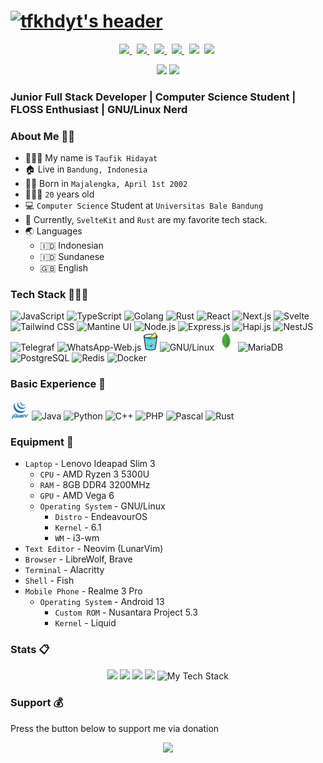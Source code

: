 ﻿# [![tfkhdyt's header](https://i.postimg.cc/WzQ1smNx/new-tfkhdyt-small-banner.jpg)](https://tfkhdyt.my.id/)

<p align=center>
  <a rel="me" href="https://fosstodon.org/@tfkhdyt">
    <img height="28" src="https://upload.wikimedia.org/wikipedia/commons/4/48/Mastodon_Logotype_%28Simple%29.svg" />
  </a>&nbsp;
  <a href="https://t.me/tfkhdyt">
    <img height="28" src="https://upload.wikimedia.org/wikipedia/commons/8/83/Telegram_2019_Logo.svg" />
  </a>&nbsp;
  <a href="https://facebook.com/tfkhdyt142">
    <img height="28" src="https://upload.wikimedia.org/wikipedia/commons/5/51/Facebook_f_logo_%282019%29.svg" />
  </a>&nbsp;
  <a href="https://youtube.com/tfkhdyt">
    <img height="28" src="https://upload.wikimedia.org/wikipedia/commons/a/a0/YouTube_social_red_circle_%282017%29.svg" />
  </a>&nbsp;
  <!-- <a href="https://twitter.com/tfkhdyt"><img height="28" src="https://upload.wikimedia.org/wikipedia/commons/4/4f/Twitter-logo.svg"></a>&nbsp; -->
  <a href="https://www.linkedin.com/mwlite/in/taufik-hidayat-6793aa200"><img height="28" src="https://upload.wikimedia.org/wikipedia/commons/8/81/LinkedIn_icon.svg"></a>&nbsp;
  <a href="https://instagram.com/_tfkhdyt_"><img height="28" src="https://upload.wikimedia.org/wikipedia/commons/e/e7/Instagram_logo_2016.svg"></a>&nbsp;
  <!-- <a href="https://pddikti.kemdikbud.go.id/data_mahasiswa/QUUyNzdEMjktNDk0Ri00RTlDLUE4NzgtNkUwRDBDRjIxOUNB"><img height="28" src="https://i.postimg.cc/YSB2c3DG/1619598282440.png"></a> -->
</p>
<p align="center">
  <img src="https://visitor-badge.laobi.icu/badge?page_id=tfkhdyt.tfkhdyt" />
  <a href="https://github.com/tfkhdyt"><img src="https://img.shields.io/github/followers/tfkhdyt?label=followers&style=social"/></a>
  <!-- <a href='https://stackshare.io/tfkhdyt/mn3'> -->
  <!--   <img src='http://img.shields.io/badge/tech-stack-0690fa.svg?style=flat' alt='StackShare' /> -->
  <!-- </a> -->
</p>

### Junior Full Stack Developer | Computer Science Student | FLOSS Enthusiast | GNU/Linux Nerd

### About Me 👨🏻

- 👨🏻‍💼 My name is `Taufik Hidayat`
- 🏠 Live in `Bandung, Indonesia`
- 👶🏻 Born in `Majalengka, April 1st 2002`
- 🧍🏻‍♂️ `20` years old
- 💻 `Computer Science` Student at `Universitas Bale Bandung`
- 🌟 Currently, `SvelteKit` and `Rust` are my favorite tech stack.
- 🌏 Languages
  - 🇮🇩 Indonesian
  - 🇮🇩 Sundanese
  - 🇬🇧 English
<!-- - ~~👨🏻‍💻 MN3 Stack Developer (`MongoDB`, `Nest.js`, `Next.js`, `Node.js`)~~
- 👨🏻‍💻 PNG Stack Developer (`PostgreSQL`, `Next.js`, `Gin`) -->

### Tech Stack 👨🏻‍💻

<span>
  <img src="https://upload.wikimedia.org/wikipedia/commons/9/99/Unofficial_JavaScript_logo_2.svg" height="30" title="JavaScript" />
  <img src="https://upload.wikimedia.org/wikipedia/commons/4/4c/Typescript_logo_2020.svg" height="30" title="TypeScript" />
  <img src="https://cdn.worldvectorlogo.com/logos/go-logo-1.svg" height="30" title="Golang" />
  <img src="https://presentations.bltavares.com/ouvi-falar-de-rust/ferris.png" height="30" title="Rust" />
  <img src="https://www.vectorlogo.zone/logos/reactjs/reactjs-icon.svg" height="30" title="React" />
  <!-- <img src="https://upload.wikimedia.org/wikipedia/commons/1/10/Cib-next-js_%28CoreUI_Icons_v1.0.0%29.svg" height="30" title="Next.js" /> -->
  <img src="https://nextjs.org/static/favicon/favicon-32x32.png" height="30" title="Next.js" />
  <img src="https://impicode.com/wp-content/uploads/sites/2/2020/07/187px-Svelte_Logo.svg_.png" height="30" title="Svelte" />
  <img src="https://upload.wikimedia.org/wikipedia/commons/d/d5/Tailwind_CSS_Logo.svg" height="30" title="Tailwind CSS" />
  <img src="https://i.postimg.cc/1zY3VDPL/mantine.png" height="30" title="Mantine UI" />
  <img src="https://www.vectorlogo.zone/logos/nodejs/nodejs-icon.svg" height="30" title="Node.js" />
  <img src="https://expressjs.com/images/favicon.png" height="30" title="Express.js" />
  <img src="https://cdn-images.threadless.com/threadless-media/artist_shops/shops/hapi/profile/logo-1570768754-a51532d05eb8460747b7207862c647ab.png?v=3&d=eyJvbmx5X21ldGEiOiBmYWxzZSwgImZvcmNlIjogZmFsc2UsICJvcHMiOiBbWyJyZXNpemUiLCBbMzUwXSwge31dXX0=" height="30" title="Hapi.js" />
  <img src="https://docs.nestjs.com/assets/logo-small.svg" height="30" title="NestJS" />
  <img src="https://telegraf.js.org/media/logo.svg" height="30" title="Telegraf" />
  <img src="https://wwebjs.dev/logo.png" height="30" title="WhatsApp-Web.js" />
  <img src="https://raw.githubusercontent.com/gin-gonic/logo/master/color.svg" height="30" title="Gin" />
  <img src="https://cdn.freebiesupply.com/logos/large/2x/linux-tux-1-logo-png-transparent.png" height="30" title="GNU/Linux" />
  <img src="images/icons/mongo.svg" height="30" title="MongoDB" />
  <img src="https://www.silicon.de/wp-content/uploads/2014/12/MariaDB-reflex-blue-seal-blue-lettering-below-600px.png" height="30" title="MariaDB" />
  <img src="https://www.vectorlogo.zone/logos/postgresql/postgresql-icon.svg" height="30" title="PostgreSQL" />
  <img src="https://www.svgrepo.com/show/303460/redis-logo.svg" height="30" title="Redis" />
  <img src="https://www.svgrepo.com/show/353659/docker-icon.svg" height="30" title="Docker" />
</span>

### Basic Experience 📖

<span>
  <img src="images/icons/jquery.svg" height="30" title="jQuery" />
  <img src="https://raw.githubusercontent.com/tfkhdyt/web-portfolio/main/public/icons/java.svg" height="30" title="Java" />
  <img src="https://upload.wikimedia.org/wikipedia/commons/c/c3/Python-logo-notext.svg" height="30" title="Python" />
  <img src="https://upload.wikimedia.org/wikipedia/commons/1/18/ISO_C%2B%2B_Logo.svg" height="30" title="C++" />
  <img src="https://upload.wikimedia.org/wikipedia/commons/2/27/PHP-logo.svg" height="30" title="PHP" />
  <img src="https://wiki.freepascal.org/images/f/fd/Lazarus-icons-lpr-proposal-bpsoftware.png" height="30" title="Pascal" />
  <img src="https://upload.wikimedia.org/wikipedia/commons/d/d5/Rust_programming_language_black_logo.svg" height="30" title="Rust" />
</span>

### Equipment 🧰

- `Laptop` - Lenovo Ideapad Slim 3
  - `CPU` - AMD Ryzen 3 5300U
  - `RAM` - 8GB DDR4 3200MHz
  - `GPU` - AMD Vega 6
  - `Operating System` - GNU/Linux
    - `Distro` - EndeavourOS
    - `Kernel` - 6.1
    - `WM` - i3-wm
- `Text Editor` - Neovim (LunarVim)
- `Browser` - LibreWolf, Brave
- `Terminal` - Alacritty
- `Shell` - Fish
- `Mobile Phone` - Realme 3 Pro
  - `Operating System` - Android 13
    - `Custom ROM` - Nusantara Project 5.3
    - `Kernel` - Liquid

### Stats 📋

<p align="center">
  <img src="https://github-readme-stats-git-masterrstaa-rickstaa.vercel.app/api?username=tfkhdyt&show_icons=true&include_all_commits=true&count_private=true&theme=tokyonight" />
  <img src="https://github-readme-streak-stats.herokuapp.com/?user=tfkhdyt&count_private=true&theme=tokyonight" />
  <img src="https://github-readme-stats.vercel.app/api/wakatime?username=tfkhdyt&theme=tokyonight&layout=compact&langs_count=10" />
  <img src="https://github-readme-stats-git-masterrstaa-rickstaa.vercel.app/api/top-langs/?username=tfkhdyt&langs_count=10&theme=tokyonight&layout=compact&hide=css,scss,less,html,hack" />
  <img src="https://github-readme-tech-stack.vercel.app/api/cards?title=tfkhdyt%20tech%20stack&align=center&lineHeight=10&lineCount=6&theme=catppuccin_mocha&line1=TypeScript,TypeScript,3178C6;Go,Go,00ADD8;Rust,Rust,e66100;&line2=React,React,61DAFB;Next.js,Next.js,ffffff;Svelte,Svelte,FF3E00;Tailwind%20CSS,Tailwind%20CSS,06B6D4;&line3=Node.js,Node.js,339933;Express,Express,ffffff;NestJS,NestJS,E0234E;&line4=PostgreSQL,PostgreSQL,4169E1;MySQL,MySQL,4479A1;MongoDB,MongoDB,47A248;Redis,Redis,DC382D;&line5=Linux,Linux,FCC624;Arch%20Linux,Arch%20Linux,1793D1;Debian,Debian,A81D33;&line6=Docker,Docker,2496ED;RabbitMQ,RabbitMQ,FF6600;" alt="My Tech Stack" />
</p>

### Support 💰

Press the button below to support me via donation

<p align="center">
  <a href="https://donate.tfkhdyt.my.id/">
    <img src="https://i.postimg.cc/jjRDbZQx/1621036430601.png" width="125px">
  </a>
</p>

